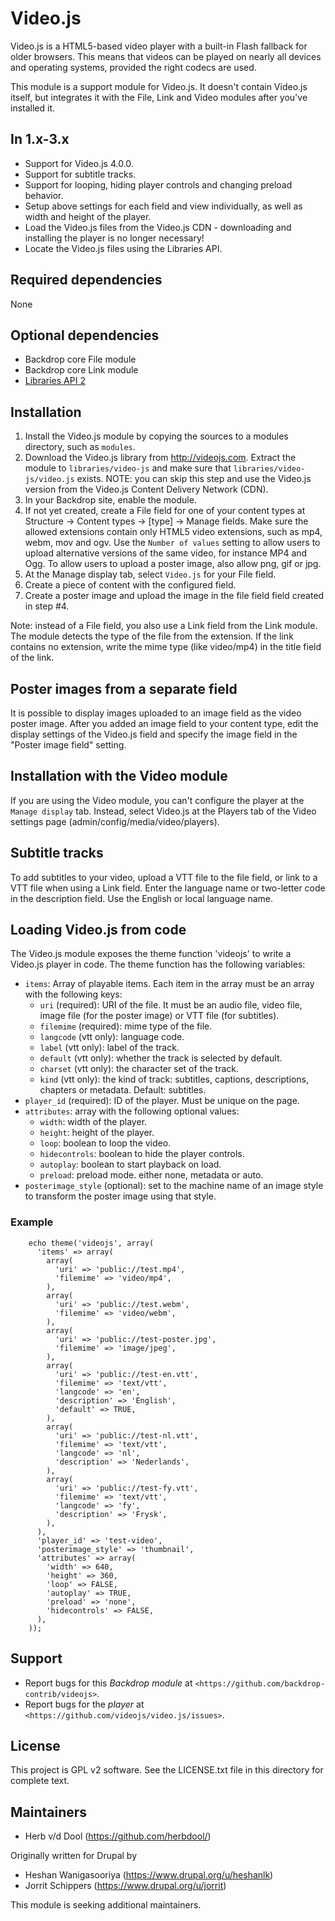 # Video.js

Video.js is a HTML5-based video player with a built-in Flash fallback for older browsers. This means that videos can be played on nearly all devices and operating systems, provided the right codecs are used.

This module is a support module for Video.js. It doesn't contain Video.js itself, but integrates it with the File, Link and Video modules after you've installed it.

## In 1.x-3.x

- Support for Video.js 4.0.0.
- Support for subtitle tracks.
- Support for looping, hiding player controls and changing preload behavior.
- Setup above settings for each field and view individually, as well as width and height of the player.
- Load the Video.js files from the Video.js CDN - downloading and installing the player is no longer necessary!
- Locate the Video.js files using the Libraries API.

## Required dependencies

None

## Optional dependencies

- Backdrop core File module
- Backdrop core Link module
- [Libraries API 2](http://backdropcms.org/project/libraries)

## Installation

1. Install the Video.js module by copying the sources to a modules directory, such as `modules`.
2. Download the Video.js library from http://videojs.com. Extract the module to `libraries/video-js` and make sure that `libraries/video-js/video.js` exists.
   NOTE: you can skip this step and use the Video.js version from the Video.js Content Delivery Network (CDN).
3. In your Backdrop site, enable the module.
4. If not yet created, create a File field for one of your content types at Structure -> Content types -> [type] -> Manage fields. Make sure the allowed extensions contain only HTML5 video extensions, such as mp4,  webm, mov and ogv. Use the `Number of values` setting to allow users to upload alternative versions of the same video, for instance MP4 and Ogg. To allow users to upload a poster image, also allow png, gif or jpg.
5. At the Manage display tab, select `Video.js` for your File field.
6. Create a piece of content with the configured field.
7. Create a poster image and upload the image in the file field field created in step #4.

Note: instead of a File field, you also use a Link field from the Link module. The module detects the type of the file from the extension. If the link contains no extension, write the mime type (like video/mp4) in the title field of the link.

## Poster images from a separate field

It is possible to display images uploaded to an image field as the video poster image. After you added an image field to your content type, edit the display settings of the Video.js field and specify the image field in the "Poster image field" setting.

## Installation with the Video module

If you are using the Video module, you can't configure the player at the `Manage display` tab. Instead, select Video.js at the Players tab of the Video settings page (admin/config/media/video/players).

## Subtitle tracks

To add subtitles to your video, upload a VTT file to the file field, or link to a VTT file when using a Link field. Enter the language name or two-letter code in the description field. Use the English or local language
name.

## Loading Video.js from code

The Video.js module exposes the theme function 'videojs' to write a Video.js player in code. The theme function has the following variables:

- `items`: Array of playable items. Each item in the array must be an array with the following keys:
  - `uri` (required): URI of the file. It must be an audio file, video file, image file (for the poster image) or VTT file (for subtitles).
  - `filemime` (required): mime type of the file.
  - `langcode` (vtt only): language code.
  - `label` (vtt only): label of the track.
  - `default` (vtt only): whether the track is selected by default.
  - `charset` (vtt only): the character set of the track.
  - `kind` (vtt only): the kind of track: subtitles, captions, descriptions, chapters or metadata. Default: subtitles.
- `player_id` (required): ID of the player. Must be unique on the page.
- `attributes`: array with the following optional values:
  - `width`: width of the player.
  - `height`: height of the player.
  - `loop`: boolean to loop the video.
  - `hidecontrols`: boolean to hide the player controls.
  - `autoplay`: boolean to start playback on load.
  - `preload`: preload mode. either none, metadata or auto.
- `posterimage_style` (optional): set to the machine name of an image style to transform the poster image using that style.

### Example

```
    echo theme('videojs', array(
      'items' => array(
        array(
          'uri' => 'public://test.mp4',
          'filemime' => 'video/mp4',
        ),
        array(
          'uri' => 'public://test.webm',
          'filemime' => 'video/webm',
        ),
        array(
          'uri' => 'public://test-poster.jpg',
          'filemime' => 'image/jpeg',
        ),
        array(
          'uri' => 'public://test-en.vtt',
          'filemime' => 'text/vtt',
          'langcode' => 'en',
          'description' => 'English',
          'default' => TRUE,
        ),
        array(
          'uri' => 'public://test-nl.vtt',
          'filemime' => 'text/vtt',
          'langcode' => 'nl',
          'description' => 'Nederlands',
        ),
        array(
          'uri' => 'public://test-fy.vtt',
          'filemime' => 'text/vtt',
          'langcode' => 'fy',
          'description' => 'Frysk',
        ),
      ),
      'player_id' => 'test-video',
      'posterimage_style' => 'thumbnail',
      'attributes' => array(
        'width' => 640,
        'height' => 360,
        'loop' => FALSE,
        'autoplay' => TRUE,
        'preload' => 'none',
        'hidecontrols' => FALSE,
      ),
    ));
```

## Support

- Report bugs for this *Backdrop module* at `<https://github.com/backdrop-contrib/videojs>`.
- Report bugs for the *player* at `<https://github.com/videojs/video.js/issues>`.

## License

This project is GPL v2 software. See the LICENSE.txt file in this directory for complete text.

## Maintainers

- Herb v/d Dool (https://github.com/herbdool/)

Originally written for Drupal by

- Heshan Wanigasooriya (https://www.drupal.org/u/heshanlk)
- Jorrit Schippers (https://www.drupal.org/u/jorrit)

This module is seeking additional maintainers.
